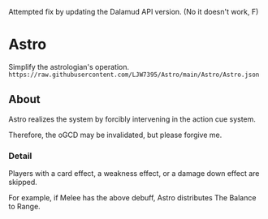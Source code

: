 Attempted fix by updating the Dalamud API version. (No it doesn't work, F)


# Astro

Simplify the astrologian's operation.
`https://raw.githubusercontent.com/LJW7395/Astro/main/Astro/Astro.json`

## About
Astro realizes the system by forcibly intervening in the action cue system.

Therefore, the oGCD may be invalidated, but please forgive me.

### Detail
Players with a card effect, a weakness effect, or a damage down effect are skipped.

For example, if Melee has the above debuff, Astro distributes The Balance to Range.
